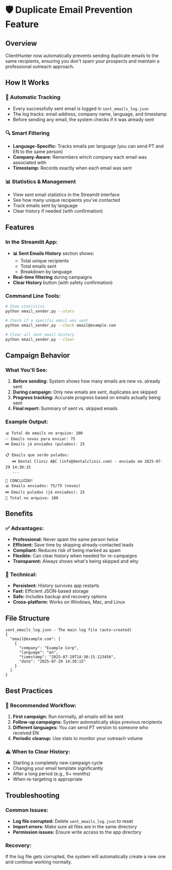 # 🛡️ Duplicate Email Prevention Feature

## Overview
ClientHunter now automatically prevents sending duplicate emails to the same recipients, ensuring you don't spam your prospects and maintain a professional outreach approach.

## How It Works

### 📝 Automatic Tracking
- Every successfully sent email is logged in `sent_emails_log.json`
- The log tracks: email address, company name, language, and timestamp
- Before sending any email, the system checks if it was already sent

### 🔍 Smart Filtering
- **Language-Specific:** Tracks emails per language (you can send PT and EN to the same person)
- **Company-Aware:** Remembers which company each email was associated with
- **Timestamp:** Records exactly when each email was sent

### 📊 Statistics & Management
- View sent email statistics in the Streamlit interface
- See how many unique recipients you've contacted
- Track emails sent by language
- Clear history if needed (with confirmation)

## Features

### In the Streamlit App:
- **📊 Sent Emails History** section shows:
  - Total unique recipients
  - Total emails sent
  - Breakdown by language
- **Real-time filtering** during campaigns
- **Clear History** button (with safety confirmation)

### Command Line Tools:
```bash
# Show statistics
python email_sender.py --stats

# Check if a specific email was sent
python email_sender.py --check email@example.com

# Clear all sent email history
python email_sender.py --clear
```

## Campaign Behavior

### What You'll See:
1. **Before sending:** System shows how many emails are new vs. already sent
2. **During campaign:** Only new emails are sent, duplicates are skipped
3. **Progress tracking:** Accurate progress based on emails actually being sent
4. **Final report:** Summary of sent vs. skipped emails

### Example Output:
```
📊 Total de emails no arquivo: 100
✅ Emails novos para enviar: 75
⏭️ Emails já enviados (pulados): 25

📋 Emails que serão pulados:
   ⏭️ Dental Clinic ABC (info@dentalclinic.com) - enviado em 2025-07-29 14:30:15
   ...

🎉 CONCLUÍDO!
📊 Emails enviados: 75/75 (novos)
⏭️ Emails pulados (já enviados): 25
📁 Total no arquivo: 100
```

## Benefits

### ✅ Advantages:
- **Professional:** Never spam the same person twice
- **Efficient:** Save time by skipping already-contacted leads
- **Compliant:** Reduces risk of being marked as spam
- **Flexible:** Can clear history when needed for re-campaigns
- **Transparent:** Always shows what's being skipped and why

### 🔧 Technical:
- **Persistent:** History survives app restarts
- **Fast:** Efficient JSON-based storage
- **Safe:** Includes backup and recovery options
- **Cross-platform:** Works on Windows, Mac, and Linux

## File Structure
```
sent_emails_log.json - The main log file (auto-created)
{
  "email@example.com": [
    {
      "company": "Example Corp",
      "language": "en",
      "timestamp": "2025-07-29T14:30:15.123456",
      "date": "2025-07-29 14:30:15"
    }
  ]
}
```

## Best Practices

### 🎯 Recommended Workflow:
1. **First campaign:** Run normally, all emails will be sent
2. **Follow-up campaigns:** System automatically skips previous recipients
3. **Different languages:** You can send PT version to someone who received EN
4. **Periodic cleanup:** Use stats to monitor your outreach volume

### ⚠️ When to Clear History:
- Starting a completely new campaign cycle
- Changing your email template significantly
- After a long period (e.g., 6+ months)
- When re-targeting is appropriate

## Troubleshooting

### Common Issues:
- **Log file corrupted:** Delete `sent_emails_log.json` to reset
- **Import errors:** Make sure all files are in the same directory
- **Permission issues:** Ensure write access to the app directory

### Recovery:
If the log file gets corrupted, the system will automatically create a new one and continue working normally.
